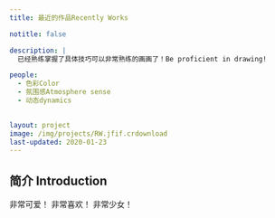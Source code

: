 ```yaml
---
title: 最近的作品Recently Works

notitle: false

description: |
  已经熟练掌握了具体技巧可以非常熟练的画画了！Be proficient in drawing!

people:
  - 色彩Color
  - 氛围感Atmosphere sense
  - 动态dynamics
    

layout: project
image: /img/projects/RW.jfif.crdownload
last-updated: 2020-01-23
---
```


## 简介 Introduction
非常可爱！
非常喜欢！
非常少女！
